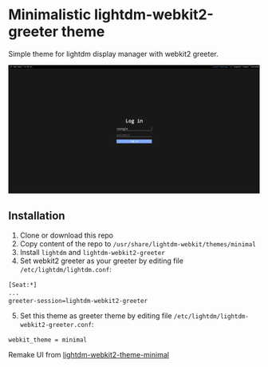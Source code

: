 # Minimalistic lightdm-webkit2-greeter theme
Simple theme for lightdm display manager with webkit2 greeter.

![Screen sample 1](assets/screenshots/screenshot-1.png)

## Installation
1. Clone or download this repo
2. Copy content of the repo to `/usr/share/lightdm-webkit/themes/minimal`
2. Install `lightdm` and `lightdm-webkit2-greeter`
4. Set webkit2 greeter as your greeter by editing file `/etc/lightdm/lightdm.conf`:
```
[Seat:*]
...
greeter-session=lightdm-webkit2-greeter
```

5. Set this theme as greeter theme by editing file `/etc/lightdm/lightdm-webkit2-greeter.conf`:
```
webkit_theme = minimal
```

Remake UI from [lightdm-webkit2-theme-minimal](https://github.com/dimaglushkov/lightdm-webkit2-theme-minimal.git)